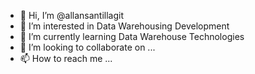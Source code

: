 - 👋 Hi, I’m @allansantillagit
- 👀 I’m interested in Data Warehousing Development
- 🌱 I’m currently learning Data Warehouse Technologies
- 💞️ I’m looking to collaborate on ...
- 📫 How to reach me ...

<!---
allansantillagit/allansantillagit is a ✨ special ✨ repository because its `README.md` (this file) appears on your GitHub profile.
You can click the Preview link to take a look at your changes.
--->
